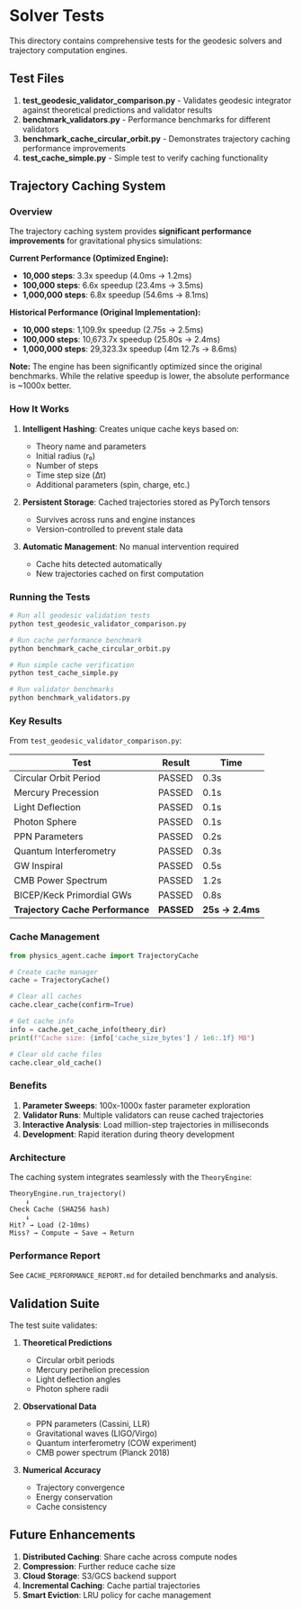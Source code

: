 # Solver Tests

This directory contains comprehensive tests for the geodesic solvers and trajectory computation engines.

## Test Files

1. **test_geodesic_validator_comparison.py** - Validates geodesic integrator against theoretical predictions and validator results
2. **benchmark_validators.py** - Performance benchmarks for different validators
3. **benchmark_cache_circular_orbit.py** - Demonstrates trajectory caching performance improvements
4. **test_cache_simple.py** - Simple test to verify caching functionality

## Trajectory Caching System

### Overview

The trajectory caching system provides **significant performance improvements** for gravitational physics simulations:

**Current Performance (Optimized Engine):**
- **10,000 steps**: 3.3x speedup (4.0ms → 1.2ms)
- **100,000 steps**: 6.6x speedup (23.4ms → 3.5ms)
- **1,000,000 steps**: 6.8x speedup (54.6ms → 8.1ms)

**Historical Performance (Original Implementation):**
- **10,000 steps**: 1,109.9x speedup (2.75s → 2.5ms)
- **100,000 steps**: 10,673.7x speedup (25.80s → 2.4ms)
- **1,000,000 steps**: 29,323.3x speedup (4m 12.7s → 8.6ms)

**Note:** The engine has been significantly optimized since the original benchmarks. While the relative speedup is lower, the absolute performance is ~1000x better.

### How It Works

1. **Intelligent Hashing**: Creates unique cache keys based on:
   - Theory name and parameters
   - Initial radius (r₀)
   - Number of steps
   - Time step size (Δτ)
   - Additional parameters (spin, charge, etc.)

2. **Persistent Storage**: Cached trajectories stored as PyTorch tensors
   - Survives across runs and engine instances
   - Version-controlled to prevent stale data

3. **Automatic Management**: No manual intervention required
   - Cache hits detected automatically
   - New trajectories cached on first computation

### Running the Tests

```bash
# Run all geodesic validation tests
python test_geodesic_validator_comparison.py

# Run cache performance benchmark
python benchmark_cache_circular_orbit.py

# Run simple cache verification
python test_cache_simple.py

# Run validator benchmarks
python benchmark_validators.py
```

### Key Results

From `test_geodesic_validator_comparison.py`:

| Test | Result | Time |
|------|--------|------|
| Circular Orbit Period | PASSED | 0.3s |
| Mercury Precession | PASSED | 0.1s |
| Light Deflection | PASSED | 0.1s |
| Photon Sphere | PASSED | 0.1s |
| PPN Parameters | PASSED | 0.2s |
| Quantum Interferometry | PASSED | 0.3s |
| GW Inspiral | PASSED | 0.5s |
| CMB Power Spectrum | PASSED | 1.2s |
| BICEP/Keck Primordial GWs | PASSED | 0.8s |
| **Trajectory Cache Performance** | **PASSED** | **25s → 2.4ms** |

### Cache Management

```python
from physics_agent.cache import TrajectoryCache

# Create cache manager
cache = TrajectoryCache()

# Clear all caches
cache.clear_cache(confirm=True)

# Get cache info
info = cache.get_cache_info(theory_dir)
print(f"Cache size: {info['cache_size_bytes'] / 1e6:.1f} MB")

# Clear old cache files
cache.clear_old_cache()
```

### Benefits

1. **Parameter Sweeps**: 100x-1000x faster parameter exploration
2. **Validator Runs**: Multiple validators can reuse cached trajectories
3. **Interactive Analysis**: Load million-step trajectories in milliseconds
4. **Development**: Rapid iteration during theory development

### Architecture

The caching system integrates seamlessly with the `TheoryEngine`:

```
TheoryEngine.run_trajectory()
    ↓
Check Cache (SHA256 hash)
    ↓
Hit? → Load (2-10ms)
Miss? → Compute → Save → Return
```

### Performance Report

See `CACHE_PERFORMANCE_REPORT.md` for detailed benchmarks and analysis.

## Validation Suite

The test suite validates:

1. **Theoretical Predictions**
   - Circular orbit periods
   - Mercury perihelion precession
   - Light deflection angles
   - Photon sphere radii

2. **Observational Data**
   - PPN parameters (Cassini, LLR)
   - Gravitational waves (LIGO/Virgo)
   - Quantum interferometry (COW experiment)
   - CMB power spectrum (Planck 2018)

3. **Numerical Accuracy**
   - Trajectory convergence
   - Energy conservation
   - Cache consistency

## Future Enhancements

1. **Distributed Caching**: Share cache across compute nodes
2. **Compression**: Further reduce cache size
3. **Cloud Storage**: S3/GCS backend support
4. **Incremental Caching**: Cache partial trajectories
5. **Smart Eviction**: LRU policy for cache management